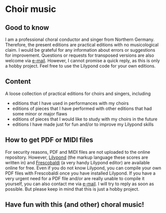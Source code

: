 # Choir music
## Good to know
I am a professional choral conductor and singer from Northern Germany. Therefore, the present editions are practical editions with no musicological claim. I would be grateful for any information about errors or suggestions for improvement. Questions or requests for transposed versions are also welcome via [e-mail](mailto:Karl-Haensel@gmx.de). However, I cannot promise a quick reply, as this is only a hobby project. Feel free to use the Lilypond code for your own editions.

## Content
A loose collection of practical editions for choirs and singers, including
- editions that I have used in performances with my choirs
- editions of pieces that I have performed with other editions that had some minor or major flaws
- editions of pieces that I would like to study with my choirs in the future
- editions I have made just for fun and/or to improve my Lilypond skills

## How to get PDF or MIDI files
For security reasons, PDF and MIDI files are not uploaded to the online repository. However, [Lilypond](http://lilypond.org/) (the markup language these scores are written in) and [Frescobaldi](https://www.frescobaldi.org/) (a very handy Lilypond editor) are available online for free. Even if you do not know Lilypond, you can compile your own PDF files with Frescobaldi once you have installed Lilypond. If you have a very urgent need for a PDF file and/or are really unable to compile it yourself, you can also contact me via [e-mail](mailto:Karl-Haensel@gmx.de). I will try to reply as soon as possible. But please keep in mind that this is just a hobby project.

## Have fun with this (and other) choral music!